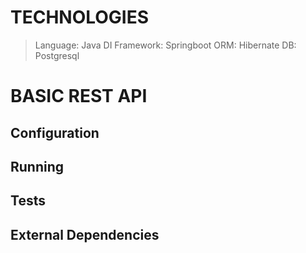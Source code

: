 # TECHNOLOGIES
>Language: Java
>DI Framework: Springboot
>ORM: Hibernate
>DB: Postgresql

# BASIC REST API

## Configuration

## Running

## Tests

## External Dependencies
